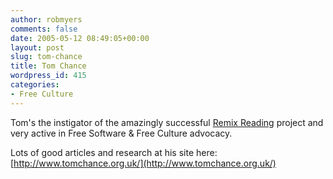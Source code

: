 ```yaml
---
author: robmyers
comments: false
date: 2005-05-12 08:49:05+00:00
layout: post
slug: tom-chance
title: Tom Chance
wordpress_id: 415
categories:
- Free Culture
---
```


Tom's the instigator of the amazingly successful [Remix Reading](http://www.remixreading.org/) project and very active in Free Software & Free Culture advocacy.  
  
Lots of good articles and research at his site here: [http://www.tomchance.org.uk/](http://www.tomchance.org.uk/)   


  


